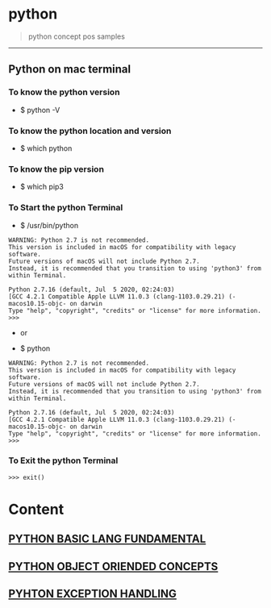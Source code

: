 # python
> python concept pos samples 

---

## Python on mac terminal 

### To know the python version 
* $ python -V

### To know the python location and version  
* $ which python

### To know the pip version 
* $ which pip3


### To Start the python Terminal
* $  /usr/bin/python
```
WARNING: Python 2.7 is not recommended. 
This version is included in macOS for compatibility with legacy software. 
Future versions of macOS will not include Python 2.7. 
Instead, it is recommended that you transition to using 'python3' from within Terminal.

Python 2.7.16 (default, Jul  5 2020, 02:24:03) 
[GCC 4.2.1 Compatible Apple LLVM 11.0.3 (clang-1103.0.29.21) (-macos10.15-objc- on darwin
Type "help", "copyright", "credits" or "license" for more information.
>>> 
```

 * or 

* $ python
```
WARNING: Python 2.7 is not recommended. 
This version is included in macOS for compatibility with legacy software. 
Future versions of macOS will not include Python 2.7. 
Instead, it is recommended that you transition to using 'python3' from within Terminal.

Python 2.7.16 (default, Jul  5 2020, 02:24:03) 
[GCC 4.2.1 Compatible Apple LLVM 11.0.3 (clang-1103.0.29.21) (-macos10.15-objc- on darwin
Type "help", "copyright", "credits" or "license" for more information.
>>> 

```

### To Exit the python Terminal 
```
>>> exit()
```


# Content 

## [PYTHON BASIC LANG FUNDAMENTAL](https://github.com/adarshkumarsingh83/python/blob/master/1%20PYTHON_BASIC_README.md)

## [PYTHON OBJECT ORIENDED CONCEPTS](https://github.com/adarshkumarsingh83/python/blob/master/2%20PYTHON_OBJECT_ORITENTED_README.md)

## [PYHTON EXCEPTION HANDLING ](https://github.com/adarshkumarsingh83/python/blob/master/3%20PYTHON_EXCEPTION_HANDLING_README.md)